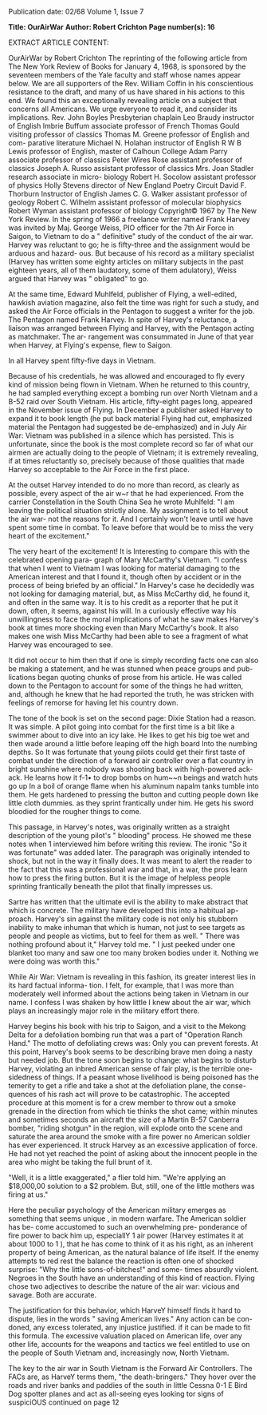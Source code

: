 Publication date: 02/68
Volume 1, Issue 7

**Title: OurAirWar**
**Author: Robert Crichton**
**Page number(s): 16**

EXTRACT ARTICLE CONTENT:

OurAirWar 
by Robert Crichton 
The reprinting of the following article from The New 
York Review of Books for January 4, 1968, is 
sponsored by the seventeen members of the Yale 
faculty and staff whose names appear below. We 
are all supporters of the Rev. William Coffin in his 
conscientious resistance to the draft, and many of 
us have shared in his actions to this end. We found 
this an exceptionally revealing article on a subject 
that concerns all Americans. We urge everyone to 
read it, and consider its implications. 
Rev. John Boyles Presbyterian chaplain 
Leo Braudy instructor of English 
Imbrie Buffum associate professor of French 
Thomas Gould visiting professor of classics 
Thomas M. Greene professor of English and com-
parative literature 
Michael N. Holahan instructor of English 
R W B Lewis professor of English, master of 
Calhoun College 
Adam Parry associate professor of classics 
Peter Wires Rose assistant professor of classics 
Joseph A. Russo assistant professor of classics 
Mrs. Joan Stadler research associate in micro-
biology 
Robert H. Socolow assistant professor of physics 
Holly Stevens director of New England Poetry 
Circuit 
David F. Thorburn Instructor of English 
James C. G. Walker assistant professor of geology 
Robert C. Wilhelm assistant professor of molecular 
biophysics 
Robert Wyman assistant professor of biology 
Copyright© 1967 by The New York Review. 
In the spring of 1966 a freelance writer named Frank 
Harvey was invited by Maj. George Weiss, PIO 
officer for the 7th Air Force in Saigon, to Vietnam to 
do a " definitive" study of the conduct of the air 
war. Harvey was reluctant to go; he is fifty-three 
and the assignment would be arduous and hazard-
ous. But because of his record as a military 
specialist (Harvey has written some eighty articles 
on military subjects in the past eighteen years, all 
of them laudatory, some of them adulatory), Weiss 
argued that Harvey was " obligated" to go. 

At the same time, Edward Muhlfeld, publisher of 
Flying, a well-edited, hawkish aviation magazine, 
also felt the time was right for such a study, and 
asked the Air Force officials in the Pentagon to 
suggest a writer for the job. The Pentagon named 
Frank Harvey. In spite of Harvey's reluctance, a 
liaison was arranged between Flying and Harvey, 
with the Pentagon acting as matchmaker. The ar-
rangement was consummated in June of that year 
when Harvey, at Flying's expense, flew to Saigon. 

In all Harvey spent fifty-five days in Vietnam. 

Because of his credentials, he was allowed and 
encouraged to fly every kind of mission being flown 
in Vietnam. When he returned to this country, he had 
sampled everything except a bombing run over 
North Vietnam and a B-52 raid over South Vietnam. 
His article, fifty-eight pages long, appeared in the 
November issue of Flying. In December a publisher 
asked Harvey to expand it to book length (he put 
back material Flying had cut, emphasized material 
the Pentagon had suggested be de-emphasized) and 
in July Air War: Vietnam was published in a silence 
which has persisted. This is unfortunate, since the 
book is the most complete record so far of what our 
airmen are actually doing to the people of Vietnam; 
it is extremely revealing, if at times reluctantly so, 
precisely because of those qualities that made 
Harvey so acceptable to the Air Force in the first 
place. 

At the outset Harvey intended to do no more 
than record, as clearly as possible, every aspect of 
the air w~r that he had experienced. From the carrier 
Constellation in the South China Sea he wrote 
Muhlfeld: "I am leaving the political situation strictly 
alone. My assignment is to tell about the air war-
not the reasons for it. And I certainly won't leave 
until we have spent some time in combat. To leave 
before that would be to miss the very heart of the 
excitement." 

The very heart of the excitement! It is Interesting 
to compare this with the celebrated opening para-
graph of Mary McCarthy's Vietnam. "I confess that 
when I went to Vietnam I was looking for material 
damaging to the American interest and that I found 
it, though often by accident or in the process of 
being briefed by an official." In Harvey's case he 
decidedly was not looking for damaging material, 
but, as Miss McCarthy did, he found it, and often in 
the same way. It is to his credit as a reporter that 
he put it down, often, it seems, against his will. In a 
curiously effective way his unwillingness to face 
the moral implications of what he saw makes 
Harvey's book at times more shocking even than 
Mary McCarthy's book. It also makes one wish Miss 
McCarthy had been able to see a fragment of what 
Harvey was encouraged to see. 

It did not occur to him then that if one is simply 
recording facts one can also be making a statement, 
and he was stunned when peace groups and pub-
lications began quoting chunks of prose from his 
article. He was called down to the Pentagon to 
account for some of the things he had written, and, 
although he knew that he had reported the truth, 
he was stricken with feelings of remorse for having 
let his country down. 

The tone of the book is set on the second page: 
Dixie Station had a reason. It was simple. A pilot 
going into combat for the first time is a bit like a 
swimmer about to dive into an icy lake. He likes to 
get his big toe wet and then wade around a little 
before leaping off the high board Into the numbing 
depths. So It was fortunate that young pilots could 
get their first taste of combat under the direction 
of a forward air controller over a flat country in 
bright sunshine where nobody was shooting back 
with high-powered ack-ack. He learns how it f-1• 
to drop bombs on hum~~n beings and watch huts 
go up In a boil of orange flame when his aluminum 
napalm tanks tumble into them. He gets hardened 
to pressing the button and cutting people down like 
little cloth dummies. as they sprint frantically under 
him. He gets his sword bloodied for the rougher 
things to come. 

This passage, in Harvey's notes, was originally 
written as a straight description of the young pilot's 
" blooding" process. He showed me these notes 
when 1 interviewed him before writing this review. 
The ironic "So it was fortunate" was added later. 
The paragraph was originally intended to shock, but 
not in the way it finally does. It was meant to alert the 
reader to the fact that this was a professional war 
and that, in a war, the pros learn how to press the 
firing button. But it is the image of helpless people 
sprinting frantically beneath the pilot that finally 
impresses us. 

Sartre has written that the ultimate evil is the 
ability to make abstract that which is concrete. The 
military have developed this into a habitual ap-
proach. Harvey's sin against the military code is 
not only his stubborn inability to make inhuman 
that which is human, not just to see targets as people 
and people as victims, but to feel for them as well. 
" There was nothing profound about it," Harvey told 
me. " I just peeked under one blanket too many and 
saw one too many broken bodies under it. Nothing 
we were doing was worth this." 

While Air War: Vietnam is revealing in this fashion, 
its greater interest lies in its hard factual informa-
tion. I felt, for example, that I was more than 
moderately well informed about the actions being 
taken in Vietnam in our name. I confess I was shaken 
by how little I knew about the air war, which plays 
an increasingly major role in the military effort there. 

Harvey begins his book with his trip to Saigon, 
and a visit to the Mekong Delta for a defoliation 
bombing run that was a part of "Operation Ranch 
Hand." The motto of defoliating crews was: Only you 
can prevent forests. At this point, Harvey's book 
seems to be describing brave men doing a nasty 
but needed job. But the tone soon begins to change: 
what begins to disturb Harvey, violating an inbred 
American sense of fair play, is the terrible one-
sidedness of things. If a peasant whose livelihood 
is being poisoned has the temerity to get a rifle and 
take a shot at the defoliation plane, the conse-
quences of his rash act will prove to be catastrophic. 
The accepted procedure at this moment is for a 
crew member to throw out a smoke grenade in the 
direction from which tie thinks the shot came; 
within minutes and sometimes seconds an aircraft 
the size of a Martin B-57 Canberra bomber, "riding 
shotgun" in the region, will explode onto the scene 
and saturate the area around the smoke with a fire 
power no American soldier has ever experienced. 
It struck Harvey as an excessive application of force. 
He had not yet reached the point of asking about the 
innocent people in the area who might be taking the 
full brunt of it. 

"Well, it is a little exaggerated," a flier told him. 
"We're applying an $18,000,00 solution to a $2 
problem. But, still, one of the little mothers was 
firing at us." 

Here the peculiar psychology of the American 
military emerges as something that seems unique 
,
in modern warfare. The American soldier has be-
come accustomed to such an overwhelming pre-
ponderance of fire power to back him up, especiallY 1 
air power (Harvey estimates it at about 1000 to 1 ), 
that he has come to think of it as his right, as an 
inherent property of being American, as the natural 
balance of life itself. If the enemy attempts to red rest 
the balance the reaction is often one of shocked 
surprise: "Why the little sons-of-bitches!" and some-
times absurdly violent. Negroes in the South have 
an understanding of this kind of reaction. Flying 
chose two adjectives to describe the nature of the 
air war: vicious and savage. Both are accurate. 

The justification for this behavior, which HarveY 
himself finds it hard to dispute, lies in the words 
" saving American lives." Any action can be con-
doned, any excess tolerated, any injustice justified. 
if it can be made to fit this formula. The excessive 
valuation placed on American life, over any other 
life, accounts for the weapons and tactics we feel 
entitled to use on the people of South Vietnam and, 
increasingly now, North Vietnam. 

The key to the air war in South Vietnam is the 
Forward Air Controllers. The FACs are, as HarveY 
terms them, "the death-bringers." They hover over 
the roads and river banks and paddies of the south 
in little Cessna 0-1 E Bird Dog spotter planes and 
act as all-seeing eyes looking tor signs of suspiciOUS
continued on page 12